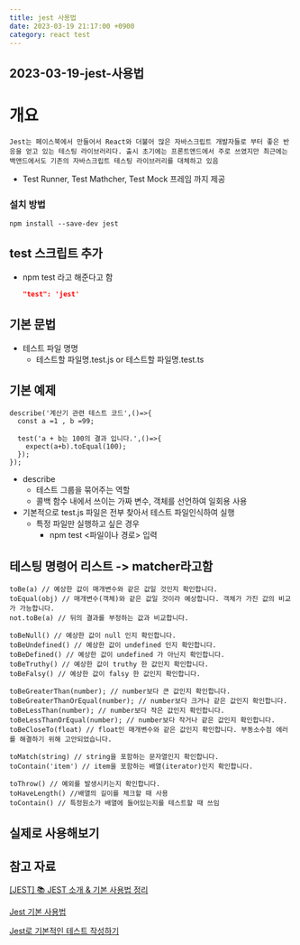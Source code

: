 ```yaml
---
title: jest 사용법
date: 2023-03-19 21:17:00 +0900
category: react test
---
```


## 2023-03-19-jest-사용법

# 개요

```
Jest는 페이스북에서 만들어서 React와 더불어 많은 자바스크립트 개발자들로 부터 좋은 반응을 얻고 있는 테스팅 라이브러리다. 출시 초기에는 프론트앤드에서 주로 쓰였지만 최근에는 백앤드에서도 기존의 자바스크립트 테스팅 라이브러리를 대체하고 있음
```

- Test Runner, Test Mathcher, Test Mock 프레임 까지 제공

### 설치 방법

```
npm install --save-dev jest
```

## test 스크립트 추가

- npm test 라고 해준다고 함

  ```json
  "test": 'jest'
  ```

## 기본 문법

- 테스트 파일 명명
  - 테스트할 파일명.test.js or 테스트할 파일명.test.ts

## 기본 예제

```react
describe('계산기 관련 테스트 코드',()=>{
  const a =1 , b =99;
  
  test('a + b는 100의 결과 입니다.',()=>{
    expect(a+b).toEqual(100);
  });
});
```

- describe
  - 테스트 그룹을 묶어주는 역할
  - 콜백 함수 내에서 쓰이는 가짜 변수, 객체를 선언하여 일회용 사용
- 기본적으로 test.js 파일은 전부 찾아서 테스트 파일인식하여 실행
  - 특정 파일만 실행하고 싶은 경우
    - npm test <파일이나 경로> 입력

## 테스팅 명령어 리스트 -> matcher라고함

```
toBe(a) // 예상한 값이 매개변수와 같은 값일 것인지 확인합니다.
toEqual(obj) // 매개변수(객체)와 같은 값일 것이라 예상합니다. 객체가 가진 값의 비교가 가능합니다.
not.toBe(a) // 뒤의 결과를 부정하는 값과 비교합니다.

toBeNull() // 예상한 값이 null 인지 확인합니다.
toBeUndefined() // 예상한 값이 undefined 인지 확인합니다.
toBeDefined() // 예상한 값이 undefined 가 아닌지 확인합니다.
toBeTruthy() // 예상한 값이 truthy 한 값인지 확인합니다.
toBeFalsy() // 예상한 값이 falsy 한 값인지 확인합니다.

toBeGreaterThan(number); // number보다 큰 값인지 확인합니다.
toBeGreaterThanOrEqual(number); // number보다 크거나 같은 값인지 확인합니다.
toBeLessThan(number); // number보다 작은 값인지 확인합니다.
toBeLessThanOrEqual(number); // number보다 작거나 같은 값인지 확인합니다.
toBeCloseTo(float) // float인 매개변수와 같은 값인지 확인합니다. 부동소수점 에러를 해결하기 위해 고안되었습니다.

toMatch(string) // string을 포함하는 문자열인지 확인합니다.
toContain('item') // item을 포함하는 배열(iterator)인지 확인합니다.

toThrow() // 예외를 발생시키는지 확인합니다.
toHaveLength() //배열의 길이를 체크할 때 사용
toContain() // 특정원소가 배열에 들어있는지를 테스트할 때 쓰임
```

## 실제로 사용해보기



## 참고 자료

[[JEST] 📚 JEST 소개 & 기본 사용법 정리](https://inpa.tistory.com/entry/JEST-%F0%9F%93%9A-jest-%EB%AC%B8%EB%B2%95-%EC%A0%95%EB%A6%AC)

[Jest 기본 사용법](https://usage.tistory.com/99)

[Jest로 기본적인 테스트 작성하기](https://www.daleseo.com/jest-basic/)



